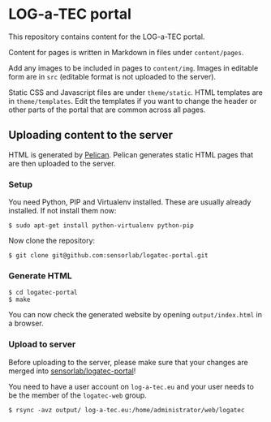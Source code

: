 # LOG-a-TEC portal

This repository contains content for the LOG-a-TEC portal.

Content for pages is written in Markdown in files under `content/pages`.

Add any images to be included in pages to `content/img`. Images in editable
form are in `src` (editable format is not uploaded to the server).

Static CSS and Javascript files are under `theme/static`. HTML templates are in
`theme/templates`. Edit the templates if you want to change the header or other
parts of the portal that are common across all pages.

## Uploading content to the server

HTML is generated by [Pelican](http://getpelican.com). Pelican generates static
HTML pages that are then uploaded to the server.

### Setup

You need Python, PIP and Virtualenv installed. These are usually already
installed. If not install them now:

    $ sudo apt-get install python-virtualenv python-pip

Now clone the repository:

    $ git clone git@github.com:sensorlab/logatec-portal.git

### Generate HTML

    $ cd logatec-portal
    $ make

You can now check the generated website by opening `output/index.html` in a
browser.

### Upload to server

Before uploading to the server, please make sure that your changes are merged
into [sensorlab/logatec-portal](https://github.com/sensorlab/logatec-portal)!

You need to have a user account on `log-a-tec.eu` and your user needs to be the
member of the `logatec-web` group.

    $ rsync -avz output/ log-a-tec.eu:/home/administrator/web/logatec
